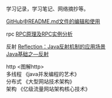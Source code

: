 学习记录，学习笔记、网络摘抄等。

 [GitHub中README.md文件的编辑和使用](https://blog.csdn.net/ljc_563812704/article/details/53464039)<br>

rpc  [RPC原理及RPC实例分析](https://www.cnblogs.com/crazylqy/p/7995395.html)

反射  [Reflection：Java反射机制的应用场景](https://segmentfault.com/a/1190000010162647?utm_source=tuicool&utm_medium=referral)<br>
      [Java基础之—反射](https://blog.csdn.net/sinat_38259539/article/details/71799078)
    
http <图解http> <br>
多线程 《java并发编程的艺术》<br>
分布式 《大型网站技术架构》<br>
架构   《亿级流量网站架构核心技术》<br>
